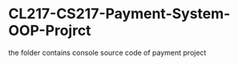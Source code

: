 # CL217-CS217-Payment-System-OOP-Projrct
 the folder contains console source code of payment project

